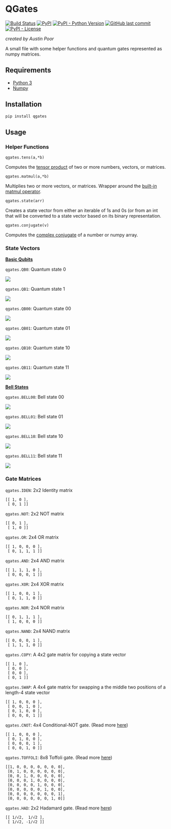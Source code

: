 # QGates

[![Build Status](https://travis-ci.org/a-poor/QGates.svg?branch=master)](https://travis-ci.org/a-poor/QGates)
[![PyPI](https://img.shields.io/pypi/v/qgates)](https://pypi.org/project/qgates/)
[![PyPI - Python Version](https://img.shields.io/pypi/pyversions/qgates)](https://pypi.org/project/qgates/)
[![GitHub last commit](https://img.shields.io/github/last-commit/a-poor/qgates)](https://github.com/a-poor/QGates)
[![PyPI - License](https://img.shields.io/pypi/l/qgates)](https://github.com/a-poor/QGates)


_created by Austin Poor_

A small file with some helper functions and quantum gates represented as numpy matrices.


## Requirements

* [Python 3](https://www.python.org/downloads/)
* [Numpy](https://numpy.org/)

## Installation

```bash
pip install qgates
```

## Usage

### Helper Functions

`qgates.tens(a,*b)`

Computes the [tensor product](https://en.wikipedia.org/wiki/Tensor_product) of two or more numbers, vectors, or matrices.

`qgates.matmul(a,*b)`

Multiplies two or more vectors, or matrices. Wrapper around the [built-in matmul operator](https://docs.python.org/3/library/operator.html#operator.matmul). 

`qgates.state(arr)`

Creates a state vector from either an iterable of 1s and 0s (or from an int that will be converted to a state vector based on its binary representation.

`qgates.conjugate(v)`

Computes the [complex conjugate](https://en.wikipedia.org/wiki/Complex_conjugate) of a number or numpy array.

### State Vectors

[__Basic Qubits__](https://en.wikipedia.org/wiki/Qubit)

`qgates.QB0`: Quantum state 0 

![](qubit-images/qb0.svg)

`qgates.QB1`: Quantum state 1

![](qubit-images/qb1.svg)

`qgates.QB00`: Quantum state 00

![](qubit-images/qb00.svg)

`qgates.QB01`: Quantum state 01

![](qubit-images/qb01.svg)

`qgates.QB10`: Quantum state 10

![](qubit-images/qb10.svg)

`qgates.QB11`: Quantum state 11

![](qubit-images/qb11.svg)

[__Bell States__](https://en.wikipedia.org/wiki/Bell_state)

`qgates.BELL00`: Bell state 00

![](qubit-images/bell00.svg)

`qgates.BELL01`: Bell state 01

![](qubit-images/bell01.svg)

`qgates.BELL10`: Bell state 10

![](qubit-images/bell10.svg)

`qgates.BELL11`: Bell state 11

![](qubit-images/bell11.svg)


### Gate Matrices

`qgates.IDEN`: 2x2 Identity matrix 

```
[[ 1, 0 ],
 [ 0, 1 ]]
```

`qgates.NOT`: 2x2 NOT matrix 

```
[[ 0, 1 ],
 [ 1, 0 ]]
```

`qgates.OR`: 2x4 OR matrix 

```
[[ 1, 0, 0, 0 ],
 [ 0, 1, 1, 1 ]]
```

`qgates.AND`: 2x4 AND matrix 

```
[[ 1, 1, 1, 0 ],
 [ 0, 0, 0, 1 ]]
```

`qgates.XOR`: 2x4 XOR matrix 

```
[[ 1, 0, 0, 1 ],
 [ 0, 1, 1, 0 ]]
```

`qgates.NOR`: 2x4 NOR matrix 

```
[[ 0, 1, 1, 1 ],
 [ 1, 0, 0, 0 ]]
```

`qgates.NAND`: 2x4 NAND matrix 

```
[[ 0, 0, 0, 1 ],
 [ 1, 1, 1, 0 ]]
```

`qgates.COPY`: A 4x2 gate matrix for copying a state vector

```
[[ 1, 0 ],
 [ 0, 0 ],
 [ 0, 0 ],
 [ 0, 1 ]]
```

`qgates.SWAP`: A 4x4 gate matrix for swapping a the middle two positions of a length-4 state vector

```
[[ 1, 0, 0, 0 ],
 [ 0, 0, 1, 0 ],
 [ 0, 1, 0, 0 ],
 [ 0, 0, 0, 1 ]]
```

`qgates.CNOT`: 4x4 Conditional-NOT gate. (Read more [here](https://en.wikipedia.org/wiki/Controlled_NOT_gate))

```
[[ 1, 0, 0, 0 ],
 [ 0, 1, 0, 0 ],
 [ 0, 0, 0, 1 ],
 [ 0, 0, 1, 0 ]]
```

`qgates.TOFFOLI`: 8x8 Toffoli gate. (Read more [here](https://en.wikipedia.org/wiki/Toffoli_gate))

```
[[1, 0, 0, 0, 0, 0, 0, 0],
 [0, 1, 0, 0, 0, 0, 0, 0],
 [0, 0, 1, 0, 0, 0, 0, 0],
 [0, 0, 0, 1, 0, 0, 0, 0],
 [0, 0, 0, 0, 1, 0, 0, 0],
 [0, 0, 0, 0, 0, 1, 0, 0],
 [0, 0, 0, 0, 0, 0, 0, 1],
 [0, 0, 0, 0, 0, 0, 1, 0]]
```

`qgates.HAD`: 2x2 Hadamard gate. (Read more [here](https://en.wikipedia.org/wiki/Quantum_logic_gate#Hadamard_(H)_gate))

```
[[ 1/√2,  1/√2 ],
 [ 1/√2, -1/√2 ]]
```



